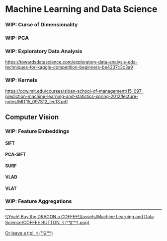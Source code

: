 # Machine Learning and Data Science



### **WIP: Curse of Dimensionality**



### WIP: PCA



### WIP: Exploratory Data Analysis

https://towardsdatascience.com/exploratory-data-analysis-eda-techniques-for-kaggle-competition-beginners-be4237c3c3a9



### WIP: Kernels

https://ocw.mit.edu/courses/sloan-school-of-management/15-097-prediction-machine-learning-and-statistics-spring-2012/lecture-notes/MIT15_097S12_lec13.pdf



## Computer Vision

### WIP: Feature Embeddings

#### **SIFT**

#### **PCA-SIFT**

#### **SURF**

#### **VLAD**

#### **VLAT**







### WIP: Feature Aggregations



---

[![Yeah! Buy the DRAGON a COFFEE!](assets/Machine Learning and Data Science/COFFEE BUTTON ヾ(°∇°^).png)](https://www.buymeacoffee.com/methylDragon)

[Or leave a tip! ヾ(°∇°*)](https://www.paypal.me/methylDragon)

